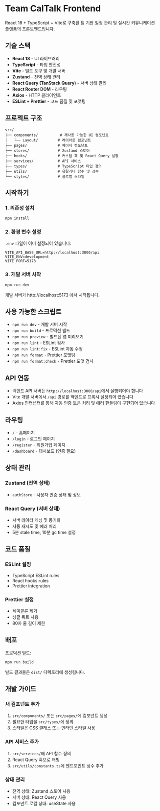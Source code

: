 # Team CalTalk Frontend

React 18 + TypeScript + Vite로 구축된 팀 기반 일정 관리 및 실시간 커뮤니케이션 플랫폼의 프론트엔드입니다.

## 기술 스택

- **React 18** - UI 라이브러리
- **TypeScript** - 타입 안전성
- **Vite** - 빌드 도구 및 개발 서버
- **Zustand** - 전역 상태 관리
- **React Query (TanStack Query)** - 서버 상태 관리
- **React Router DOM** - 라우팅
- **Axios** - HTTP 클라이언트
- **ESLint + Prettier** - 코드 품질 및 포맷팅

## 프로젝트 구조

```
src/
├── components/          # 재사용 가능한 UI 컴포넌트
│   └── Layout/         # 레이아웃 컴포넌트
├── pages/              # 페이지 컴포넌트
├── stores/             # Zustand 스토어
├── hooks/              # 커스텀 훅 및 React Query 설정
├── services/           # API 서비스
├── types/              # TypeScript 타입 정의
├── utils/              # 유틸리티 함수 및 상수
└── styles/             # 글로벌 스타일
```

## 시작하기

### 1. 의존성 설치

```bash
npm install
```

### 2. 환경 변수 설정

`.env` 파일이 이미 설정되어 있습니다:

```env
VITE_API_BASE_URL=http://localhost:3000/api
VITE_ENV=development
VITE_PORT=5173
```

### 3. 개발 서버 시작

```bash
npm run dev
```

개발 서버가 http://localhost:5173 에서 시작됩니다.

## 사용 가능한 스크립트

- `npm run dev` - 개발 서버 시작
- `npm run build` - 프로덕션 빌드
- `npm run preview` - 빌드된 앱 미리보기
- `npm run lint` - ESLint 검사
- `npm run lint:fix` - ESLint 자동 수정
- `npm run format` - Prettier 포맷팅
- `npm run format:check` - Prettier 포맷 검사

## API 연동

- 백엔드 API 서버는 `http://localhost:3000/api`에서 실행되어야 합니다
- Vite 개발 서버에서 `/api` 경로를 백엔드로 프록시 설정되어 있습니다
- Axios 인터셉터를 통해 자동 인증 토큰 처리 및 에러 핸들링이 구현되어 있습니다

## 라우팅

- `/` - 홈페이지
- `/login` - 로그인 페이지
- `/register` - 회원가입 페이지
- `/dashboard` - 대시보드 (인증 필요)

## 상태 관리

### Zustand (전역 상태)
- `authStore` - 사용자 인증 상태 및 정보

### React Query (서버 상태)
- 서버 데이터 캐싱 및 동기화
- 자동 재시도 및 에러 처리
- 5분 stale time, 10분 gc time 설정

## 코드 품질

### ESLint 설정
- TypeScript ESLint rules
- React hooks rules
- Prettier integration

### Prettier 설정
- 세미콜론 제거
- 싱글 쿼트 사용
- 80자 줄 길이 제한

## 배포

프로덕션 빌드:

```bash
npm run build
```

빌드 결과물은 `dist/` 디렉토리에 생성됩니다.

## 개발 가이드

### 새 컴포넌트 추가
1. `src/components/` 또는 `src/pages/`에 컴포넌트 생성
2. 필요한 타입을 `src/types/`에 정의
3. 스타일은 CSS 클래스 또는 인라인 스타일 사용

### API 서비스 추가
1. `src/services/`에 API 함수 정의
2. React Query 훅으로 래핑
3. `src/utils/constants.ts`에 엔드포인트 상수 추가

### 상태 관리
- 전역 상태: Zustand 스토어 사용
- 서버 상태: React Query 사용
- 컴포넌트 로컬 상태: useState 사용